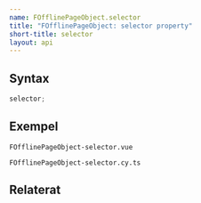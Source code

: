 ```yaml
---
name: FOfflinePageObject.selector
title: "FOfflinePageObject: selector property"
short-title: selector
layout: api
---
```


## Syntax

```ts nocompile nolint
selector;
```

## Exempel

```import static
FOfflinePageObject-selector.vue
```

```import
FOfflinePageObject-selector.cy.ts
```

## Relaterat
